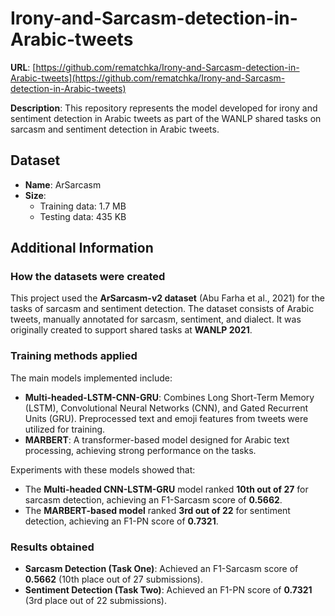 # Irony-and-Sarcasm-detection-in-Arabic-tweets
**URL**: [https://github.com/rematchka/Irony-and-Sarcasm-detection-in-Arabic-tweets](https://github.com/rematchka/Irony-and-Sarcasm-detection-in-Arabic-tweets)

**Description**: This repository represents the model developed for irony and sentiment detection in Arabic tweets as part of the WANLP shared tasks on sarcasm and sentiment detection in Arabic tweets.

## Dataset
- **Name**: ArSarcasm
- **Size**: 
  - Training data: 1.7 MB
  - Testing data: 435 KB

## Additional Information

### How the datasets were created
This project used the **ArSarcasm-v2 dataset** (Abu Farha et al., 2021) for the tasks of sarcasm and sentiment detection. The dataset consists of Arabic tweets, manually annotated for sarcasm, sentiment, and dialect. It was originally created to support shared tasks at **WANLP 2021**.

### Training methods applied
The main models implemented include:
- **Multi-headed-LSTM-CNN-GRU**: Combines Long Short-Term Memory (LSTM), Convolutional Neural Networks (CNN), and Gated Recurrent Units (GRU). Preprocessed text and emoji features from tweets were utilized for training.
- **MARBERT**: A transformer-based model designed for Arabic text processing, achieving strong performance on the tasks.

Experiments with these models showed that:
- The **Multi-headed CNN-LSTM-GRU** model ranked **10th out of 27** for sarcasm detection, achieving an F1-Sarcasm score of **0.5662**.
- The **MARBERT-based model** ranked **3rd out of 22** for sentiment detection, achieving an F1-PN score of **0.7321**.

### Results obtained
- **Sarcasm Detection (Task One)**: Achieved an F1-Sarcasm score of **0.5662** (10th place out of 27 submissions).
- **Sentiment Detection (Task Two)**: Achieved an F1-PN score of **0.7321** (3rd place out of 22 submissions).
